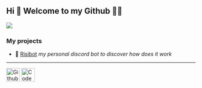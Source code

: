 ## Hi 👋 Welcome to my Github 🧙‍♂️

<a href="https://github.com/VydrOz" title="Github PR Review">
  <img align="center" src="https://github-readme-stats.vercel.app/api?username=VydrOz&theme=react" />
</a>

### My projects 
* 🤖 [Risibot](https://github.com/VydrOz/RisiBot)
  <i>my personal discord bot to discover how does it work</i>

___

<a href="https://www.codewars.com/users/VydrOz" style="text-decoration: none;">
  <img border="0" title="Github | Vydroz" src="https://github.githubassets.com/images/modules/logos_page/GitHub-Mark.png" width="36" height="36">
</a>

<a href="https://www.codewars.com/users/VydrOz" style="text-decoration: none;">
  <img border="0" title="Code Wars | Vydroz" src="https://www.codewars.com/assets/logos/logo-glyph-36-red-583450fbf586726c570cfd610c94b8f631abfd89d5c4996b4c821a770ca498f9.png" width="36" height="36">
</a>
